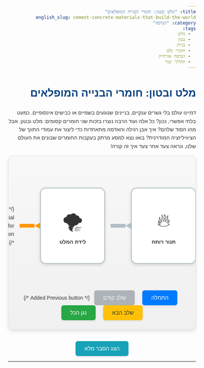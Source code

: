 ```yaml
---
title: "מלט ובטון: חומרי הבנייה המופלאים"
english_slug: cement-concrete-materials-that-build-the-world
category: "הנדסה"
tags:
  - מלט
  - בטון
  - בנייה
  - חומרי גלם
  - הנדסה אזרחית
  - תהליך יצור
---
```

# מלט ובטון: חומרי הבנייה המופלאים

דמיינו עולם בלי גשרים ענקיים, בניינים שנוגעים בשמיים או כבישים אינסופיים. כמעט בלתי אפשרי, נכון? כל אלה ועוד הרבה נוצרו בזכות שני חומרים קסומים: מלט ובטון. אבל מהו הסוד שלהם? איך אבן רגילה והאדמה מתאחדות כדי ליצור את עמודי התווך של הציוויליזציה המודרנית? בואו נצא למסע מרתק בעקבות החומרים שבונים את העולם שלנו, ונראה צעד אחר צעד איך זה קורה!

<div class="interactive-container">
    <div id="animation-area">
        <div class="process-flow">
            <div class="stage" id="stage-1" data-title="חומרי גלם נאספים" data-popup-text="המסע מתחיל במחצבה! אבן גיר וחרסית, חומרי היסוד של המלט, נכרים ונבנים לגודל התחלתי.">
                <div class="icon">⛰️</div>
                <div class="stage-label">איסוף חומרים</div>
            </div>
            <div class="arrow"></div>
            <div class="stage" id="stage-2" data-title="טחינה לעיסה אחידה" data-popup-text="החומרים נטחנים דק-דק ומעורבבים יחד ביחסים מדויקים, כמו מתכון סודי!">
                <div class="icon">🔄</div>
                <div class="stage-label">עירוב וטחינה</div>
            </div>
             <div class="arrow"></div>
            <div class="stage" id="stage-3" data-title="חימום עוצמתי בכבשן" data-popup-text="התערובת נכנסת לכבשן ענק ורותח (עד 1450°C!). החום הופך אותה לגושים קטנים וקסומים שנקראים 'קלינקר'.">
                <div class="icon">🔥</div>
                <div class="stage-label">תנור רותח</div>
            </div>
             <div class="arrow"></div>
             <div class="stage" id="stage-4" data-title="טחינת הקלינקר למלט" data-popup-text="גושי הקלינקר נטחנים שוב, הפעם לאבקה דקיקה שאתם מכירים - המלט! מוסיפים מעט גבס לוויסות הקשיחה.">
                <div class="icon">🌪️</div>
                <div class="stage-label">לידת המלט</div>
            </div>
            <div class="arrow cement-to-concrete"></div> {/* Special arrow for transition */}
             <div class="stage" id="stage-5" data-title="הכנת תערובת הבטון" data-popup-text="עכשיו לקסם הבא! את המלט מערבבים עם מים, חול, חצץ (אגרגטים) ולפעמים גם תוספים מיוחדים.">
                <div class="icon">💦 + 🏖️ + 🗿</div>
                <div class="stage-label">מלט פוגש מים</div>
            </div>
             <div class="arrow"></div>
             <div class="stage" id="stage-6" data-title="יציקה וקשיחה" data-popup-text="התערובת הטריה נשפכת לתבניות. מתחילה ריאקציה כימית עם המים שהופכת אותה לחומר קשיח, חזק ועמיד להפליא - הבטון המוכר!">
                <div class="icon">🏗️</div>
                <div class="stage-label">בטון מוכן!</div>
            </div>
        </div>
        <div id="stage-popup" class="explanation-popup">
             <h3 id="popup-title"></h3>
             <p id="popup-text"></p>
        </div>
    </div>
    <div class="controls">
        <button id="start-btn">התחלה</button>
        <button id="prev-step-btn" disabled>שלב קודם</button> {/* Added Previous button */}
        <button id="next-step-btn">שלב הבא</button>
        <button id="play-all-btn">נגן הכל</button>
    </div>
</div>

<button id="toggle-explanation-btn" class="toggle-button">הצג הסבר מלא</button>
<div id="full-explanation" style="display: none;">
    <h2>מלט: הדבק של הבנייה</h2>
    <p>מלט הוא אבקה דקה המשמשת כחומר מקשר בתערובות בנייה כמו בטון וטיח. תפקידו העיקרי הוא להתקשר (להתקשות) בתגובה כימית עם מים, ולחבר יחד חומרים אחרים (אגרגטים) למסה אחידה וקשיחה.</p>
    <p>השימוש בחומרי מליטה קיים כבר אלפי שנים, החל מחומרים טבעיים (כמו גבס או סיד) ועד לפיתוח המלט הפורטלנדי המודרני במאה ה-19, שהוא הבסיס למרבית המלט בשימוש כיום בזכות עמידותו וחוזקו.</p>

    <h2>חומרי הגלם לייצור מלט</h2>
    <p>החומרים העיקריים לייצור מלט פורטלנדי הם אבן גיר (המכילה בעיקר סידן פחמתי - CaCO3) וחרסית (המכילה סיליקה, אלומינה ותחמוצת ברזל). חומרים אלו מספקים את התחמוצות העיקריות הדרושות ליצירת מינרלי הקלינקר בכבשן (CaO, SiO2, Al2O3, Fe2O3).</p>
    <p>חומרים נוספים כמו עפרות ברזל, בוקסיט (מקור לאלומיניום) ואפר פחם משמשים לתיקון ההרכב הכימי המדויק של התערובת הגולמית לפני הכניסה לכבשן, כדי להבטיח את היחסים הנכונים בין התחמוצות.</p>

    <h2>תהליך ייצור המלט (תהליך יבש)</h2>
    <ul>
        <li>**כרייה וגריסה ראשונית:** אבן הגיר והחרסית נכרים ממחצבות סמוכות למפעל. החומרים הגדולים נגרסים לגודל מתאים (כמה סנטימטרים) על מנת לאפשר את שינועם ואחסונם הראשוני.</li>
        <li>**טחינה וערבוב החומרים הגולמיים (Raw Meal):** השלב הבא הוא טחינה עדינה מאוד של חומרי הגלם במטחנות מיוחדות (למשל, מטחנות כדוריות או מטחנות רולר אנכיות). החומרים היבשים נטחנים יחד ומעורבבים ליצירת אבקה הומוגנית הנקראת "קמח גולמי" (Raw Meal). ההרכב הכימי של הקמח הגולמי נבדק ומותאם בקפדנות.</li>
        <li>**חימום בכבשן סיבובי (שלב הקלינקר):** הקמח הגולמי מוזן לתוך כבשן סיבובי ענק, גליל פלדה באורך עשרות ואף מאות מטרים המסתובב באיטיות ומוטה מעט. בכבשן, המחומם בדרך כלל על ידי שריפת פחם, גז או דלקים חלופיים, החומר עובר תהליכי חימום אינטנסיביים. בטמפרטורות של כ-800-1000°C מתרחש תהליך הדקרבוניזציה (פירוק אבן הגיר ל-CaO ו-CO2), ובאזור החם ביותר (עד 1450°C) מתרחשת תגובת ה-Clinkerization בה נוצרים מינרלי הקלינקר העיקריים. החומר היוצא מהכבשן מקורר במהירות ונקרא "קלינקר" - גושים קטנים ושחורים בגודל של עד כ-2-3 ס"מ.</li>
        <li>**טחינת הקלינקר למלט סופי:** גושי הקלינקר מקוררים ונאגרים. לבסוף, הם נטחנים שוב במטחנות מיוחדות לאבקה דקה מאוד - המלט המוגמר. בשלב זה מוסיפים כמות קטנה (בדרך כלל 3%-5%) של גבס (סידן גופרתי) שתפקידו העיקרי הוא לווסת את זמן ההתקשרות הראשונית של המלט כשהוא מעורבב עם מים (מניעת התקשרות בזק). ניתן להוסיף גם חומרים נוספים (כמו אפר פחם, סיגים מתעשיית הברזל והפלדה) כדי ליצור סוגי מלט שונים בעלי תכונות מגוונות וגם כדי לשפר את הקיימות הסביבתית של המוצר.</li>
    </ul>

    <h2>קלינקר - הלב הפועם של המלט</h2>
    <p>קלינקר הוא למעשה חצי המוצר בתהליך ייצור המלט, והוא המרכיב הפעיל העיקרי במלט הפורטלנדי. הוא מורכב ממספר מינרלים סינתטיים שנוצרו בתגובות הכימיות בכבשן: C3S (טרי-קלציום סיליקט, Alite), C2S (די-קלציום סיליקט, Belite), C3A (טרי-קלציום אלומינט, Aluminate) ו-C4AF (טטרה-קלציום אלומינו-פריט, Ferrite). מינרלים אלו הם שאחראים, בתגובתם עם מים (הידרציה), לפיתוח החוזק והקשיחות של המלט.</p>

    <h2>בטון: החומר המורכב והעמיד</h2>
    <p>בטון הוא חומר מרוכב (Composite) רב עוצמה, והוא למעשה החומר הנפוץ ביותר בעולם אחרי מים. הוא נוצר מערבוב של שלושה מרכיבים עיקריים ועוד אחד חיוני:</p>
    <ul>
        <li>**מלט:** הדבק שמחבר את הכל יחד.</li>
        <li>**אגרגטים:** חומר המילוי העיקרי, המהווה כ-60-80% מנפח הבטון. הוא כולל חול (אגרגט דק, גודל גרגר עד כ-5 מ"מ) וחצץ (אגרגט גס, גודל גרגר עד כ-20-40 מ"מ או יותר). האגרגטים מקנים לבטון יציבות נפחית ומסייעים בפיתוח חוזק.</li>
        <li>**מים:** הכרחיים ליצירת תגובת ההידרציה עם המלט וליצירת העבידות הנדרשת ליציקת התערובת הטריה.</li>
        <li>**תוספים (אופציונלי):** חומרים שונים המווסתים או משפרים תכונות ספציפיות של הבטון, הן במצב הטרי והן במצב הקשוי. לדוגמה: מקטיני מים (לשיפור העבידות עם כמות מים נמוכה יותר), מאיצים/מאחרים (לשליטה על זמן ההתקשרות), סופחי אוויר (לשיפור העמידות בפני קפיאה והפשרה), מעכבי קורוזיה ועוד.</li>
    </ul>

    <h2>תהליך ערבול הבטון והתקשרותו (הידרציה)</h2>
    <p>כאשר מערבבים מלט עם מים, מתרחשת תגובה כימית אקסותרמית (פולטת חום) הנקראת **הידרציה**. מינרלי הקלינקר מגיבים עם המים ויוצרים גבישים מיקרוסקופיים חדשים (בעיקר ג'ל C-S-H - סידן-סיליקט-הידרט) הממלאים את החללים שבין האגרגטים ויוצרים מבנה גבישי צפוף שמקשר אותם יחד. תהליך זה מוביל בהדרגה להתקשות התערובת (סט) ובהמשך לפיתוח חוזק משמעותי לאורך זמן (התקשות - Hardening).</p>
    <p>יחס המים למלט (Water-Cement Ratio - W/C) הוא אחד הפרמטרים החשובים ביותר המשפיעים על חוזק ועמידות הבטון. ככל שהיחס נמוך יותר (פחות מים ביחס למלט), כך הבטון המתקשה יהיה בדרך כלל חזק ועמיד יותר (בתנאי שיש מספיק מים לתגובת הידרציה מלאה ועבידות מספקת ליציקה ולדחיסה). עודף מים יוצר נקבוביות בתוך הבטון הקשוי ומחליש אותו.</p>

    <h2>יישומים של בטון בעולם המודרני</h2>
    <p>בטון הוא חומר הבנייה הנפוץ ביותר בעולם, והוא חיוני לרוב פרויקטי ההנדסה האזרחית. הוא משמש למגוון אדיר של יישומים בזכות חוזקו, עמידותו, יכולת העיצוב שלו בצורה טריה, ועלותו הנמוכה יחסית. שימושים נפוצים כוללים: יסודות ושלד מבנים (עמודים, קורות, תקרות, קירות), גשרים, כבישים ורחובות, סכרים ותשתיות מים, מנהרות, שדות תעופה, רציפים ונמלים, ואף אלמנטים אדריכליים ופסלים.</p>

    <h2>היבטים סביבתיים</h2>
    <p>ייצור מלט הוא תהליך תעשייתי עתיר אנרגיה ובעל טביעת רגל פחמנית משמעותית. פליטות הפחמן הדו-חמצני (CO2) בתהליך נובעות משני מקורות עיקריים: שריפת דלקים להשגת הטמפרטורות הגבוהות בכבשן (כ-30-40% מהפליטות) ובעיקר מתהליך הדקרבוניזציה של אבן הגיר (פירוק CaCO3 ל-CaO ול-CO2) בכבשן (כ-60-70% מהפליטות). תעשיית המלט העולמית מחויבת לצמצום השפעותיה הסביבתיות באמצעות: שיפור יעילות אנרגטית, שימוש בדלקים חלופיים (פסולת, ביומסה), שימוש בחומרים משלימים למלט (Supplementary Cementitious Materials - SCMs) כמו אפר פחם וסיגים כתחליף חלקי לקלינקר (מה שמפחית את כמות הקלינקר הדרושה ולכן את הפליטות), ופיתוח טכנולוגיות חדשניות כמו לכידת ואחסון פחמן (CCS).</p>
</div>

<style>
/* General styles */
body {
    font-family: 'Arial', sans-serif;
    line-height: 1.6;
    color: #333;
    direction: rtl; /* Ensure RTL is set */
    text-align: right; /* Ensure text aligns right */
}

h1, h2, h3 {
    color: #004080; /* Deep blue for headings */
}

p, ul, li {
     text-align: right;
}

/* Interactive Container */
.interactive-container {
    margin-bottom: 30px;
    padding: 25px;
    border: 1px solid #e0e0e0;
    border-radius: 12px;
    background: linear-gradient(to bottom, #f8f8f8, #f0f0f0); /* Subtle gradient */
    overflow-x: auto; /* Allow horizontal scrolling */
    box-shadow: 0 4px 10px rgba(0,0,0,0.1); /* Soft shadow */
    scrollbar-width: thin; /* For Firefox */
    scrollbar-color: #0056b3 #f1f1f1; /* For Firefox */
}

/* Custom scrollbar for Webkit browsers */
.interactive-container::-webkit-scrollbar {
    height: 8px;
}

.interactive-container::-webkit-scrollbar-track {
    background: #f1f1f1;
    border-radius: 10px;
}

.interactive-container::-webkit-scrollbar-thumb {
    background: #0056b3;
    border-radius: 10px;
}

.interactive-container::-webkit-scrollbar-thumb:hover {
    background: #003d82;
}


#animation-area {
    display: flex;
    flex-direction: column;
    align-items: center;
    position: relative; /* Needed for absolute positioning of popup */
    padding-top: 60px; /* Space for the popup above */
    min-height: 250px; /* Ensure minimum height */
}

.process-flow {
    display: flex;
    align-items: center;
    gap: 30px; /* Increased space between elements */
    padding-bottom: 20px;
}

/* Stages (Cards) */
.stage {
    background-color: #ffffff;
    border: 2px solid #b0bec5; /* Light grey border */
    border-radius: 15px; /* More rounded corners */
    padding: 20px; /* Increased padding */
    width: 130px; /* Slightly wider */
    height: 160px; /* Slightly taller */
    text-align: center;
    cursor: pointer;
    transition: transform 0.4s ease-out, border-color 0.4s ease, box-shadow 0.4s ease;
    position: relative;
    display: flex;
    flex-direction: column;
    justify-content: center;
    align-items: center;
    box-shadow: 0 3px 8px rgba(0,0,0,0.15); /* Improved shadow */
    flex-shrink: 0;
    user-select: none; /* Prevent text selection */
}

.stage:hover {
    transform: translateY(-8px); /* More pronounced hover effect */
    border-color: #78909c; /* Darker grey on hover */
    box-shadow: 0 6px 15px rgba(0,0,0,0.2);
}

.stage.active {
    border-color: #2e7d32; /* Green for active */
    box-shadow: 0 0 12px rgba(46, 125, 50, 0.6); /* Green glow */
    transform: translateY(-8px) scale(1.03); /* Slightly larger and lifted */
    background-color: #e8f5e9; /* Light green background for active */
    animation: pulse-active 1.5s infinite alternate ease-in-out; /* Pulse animation */
}

@keyframes pulse-active {
    0% { transform: translateY(-8px) scale(1.03); box-shadow: 0 0 12px rgba(46, 125, 50, 0.6); }
    100% { transform: translateY(-6px) scale(1.02); box-shadow: 0 0 15px rgba(46, 125, 50, 0.8); }
}


.stage .icon {
    font-size: 3.5em; /* Larger icons */
    margin-bottom: 8px; /* More space below icon */
    transition: transform 0.3s ease-in-out; /* Icon animation */
}
.stage.active .icon {
     transform: scale(1.1); /* Scale icon when active */
}


.stage-label {
    font-weight: bold;
    font-size: 1em; /* Slightly larger label */
    color: #333;
    text-wrap: pretty; /* Prevent awkward wrapping */
}

/* Arrows */
.arrow {
    font-size: 0; /* Hide text if using shape */
    width: 40px; /* Width of the arrow area */
    height: 10px; /* Height of the arrow line */
    background-color: #b0bec5; /* Grey line color */
    position: relative;
    flex-shrink: 0;
    transition: background-color 0.4s ease;
    margin: 0 -15px; /* Overlap slightly with stages */
}

.arrow::after {
    content: '';
    position: absolute;
    right: -15px; /* Position arrowhead */
    top: 50%;
    transform: translateY(-50%);
    border-top: 8px solid transparent;
    border-bottom: 8px solid transparent;
    border-right: 15px solid #b0bec5; /* Arrowhead color */
    transition: border-right-color 0.4s ease;
}

/* Active arrow styles */
.stage.active + .arrow,
.arrow.active { /* Not strictly needed with + selector, but good practice */
    background-color: #4caf50; /* Green color for active arrow */
}

.stage.active + .arrow::after,
.arrow.active::after {
     border-right-color: #4caf50; /* Green color for active arrowhead */
}

.arrow.cement-to-concrete {
     background-color: #ff9800; /* Orange for transition */
}
.arrow.cement-to-concrete::after {
     border-right-color: #ff9800; /* Orange arrowhead */
}


/* Explanation Popup */
#stage-popup { /* Use ID as there's only one controlled by JS */
    display: none;
    position: absolute;
    bottom: auto; /* Remove bottom positioning */
    top: 10px; /* Position fixed distance from top */
    left: 50%;
    transform: translateX(-50%);
    background-color: #fff;
    border: 1px solid #ccc;
    border-radius: 8px; /* Slightly more rounded */
    padding: 15px; /* More padding */
    width: 250px; /* Wider popup */
    max-width: 80%; /* Max width for responsiveness */
    z-index: 20; /* Higher z-index */
    box-shadow: 0 4px 15px rgba(0,0,0,0.3); /* Stronger shadow */
    text-align: right;
    font-size: 0.95em;
    opacity: 0; /* Start hidden */
    transform: translateX(-50%) translateY(-10px); /* Slight starting offset */
    transition: opacity 0.3s ease-out, transform 0.3s ease-out;
}

#stage-popup.visible { /* Class added by JS when showing */
    opacity: 1;
    transform: translateX(-50%) translateY(0);
}


#stage-popup h3 {
    margin-top: 0;
    margin-bottom: 8px; /* More space below title */
    font-size: 1.1em; /* Larger title */
    color: #0056b3;
    border-bottom: 1px solid #eee; /* Separator line */
    padding-bottom: 5px;
}

#stage-popup p {
    margin: 0;
    line-height: 1.5;
}

/* Arrow pointing down from popup */
#stage-popup::after {
    content: '';
    position: absolute;
    top: 100%; /* Position below the popup */
    left: 50%;
    transform: translateX(-50%); /* Center the arrow */
    border-width: 10px;
    border-style: solid;
    border-color: #fff transparent transparent transparent; /* White arrow */
}
#stage-popup::before {
    content: '';
    position: absolute;
    top: calc(100% + 1px); /* Border slightly below */
    left: 50%;
    transform: translateX(-50%); /* Center the arrow */
    border-width: 10px;
    border-style: solid;
    border-color: #ccc transparent transparent transparent; /* Border color */
}


/* Controls */
.controls {
    text-align: center;
    margin-top: 25px; /* More space above controls */
}

.controls button, .toggle-button { /* Combined button styles */
    padding: 12px 24px; /* More padding */
    margin: 0 8px; /* Space between buttons */
    border: none;
    border-radius: 6px; /* Slightly more rounded */
    cursor: pointer;
    font-size: 1.05em; /* Slightly larger font */
    transition: background-color 0.3s ease, transform 0.1s ease, box-shadow 0.3s ease;
    box-shadow: 0 2px 5px rgba(0,0,0,0.1);
}

.controls button:hover:not(:disabled), .toggle-button:hover:not(:disabled) {
    opacity: 0.95; /* Less opacity change on hover */
    transform: translateY(-1px); /* Subtle lift on hover */
    box-shadow: 0 4px 8px rgba(0,0,0,0.15);
}
.controls button:active:not(:disabled), .toggle-button:active:not(:disabled) {
     transform: translateY(0); /* Press effect */
     box-shadow: 0 1px 3px rgba(0,0,0,0.1);
}

.controls button:disabled {
    opacity: 0.5;
    cursor: not-allowed;
    box-shadow: none;
    transform: none;
}


#start-btn { background-color: #007bff; color: white; } /* Blue */
#next-step-btn { background-color: #ffc107; color: #333; } /* Yellow/Orange */
#prev-step-btn { background-color: #6c757d; color: white; } /* Grey */
#play-all-btn { background-color: #28a745; color: white; } /* Green */
.toggle-button { background-color: #17a2b8; color: white; margin-top: 25px; display: block; margin-left: auto; margin-right: auto;} /* Cyan, block for centering */


/* Full Explanation Section */
#full-explanation {
    margin-top: 30px;
    padding: 25px; /* More padding */
    border: 1px solid #e0e0e0;
    border-radius: 12px;
    background-color: #ffffff;
    line-height: 1.7; /* Increased line height */
    box-shadow: 0 4px 10px rgba(0,0,0,0.08);
}

#full-explanation h2 {
    color: #004080; /* Deep blue */
    border-bottom: 2px solid #007bff; /* Blue underline */
    padding-bottom: 8px; /* More space below title */
    margin-top: 25px;
    margin-bottom: 15px;
    font-size: 1.8em;
}
#full-explanation h2:first-child {
    margin-top: 0;
}


#full-explanation h3 {
    color: #0056b3; /* Medium blue */
    margin-top: 20px;
    margin-bottom: 10px;
    font-size: 1.4em;
}

#full-explanation ul {
    list-style: disc outside; /* Disc outside the text block */
    padding-right: 25px; /* More padding */
    margin-bottom: 15px;
}

#full-explanation li {
    margin-bottom: 10px; /* More space between list items */
}

#full-explanation p {
    margin-bottom: 15px; /* Space between paragraphs */
}

/* Responsive adjustments (optional but good practice) */
@media (max-width: 768px) {
    .process-flow {
        flex-wrap: nowrap; /* Ensure horizontal scroll */
        justify-content: flex-start;
    }
    .stage {
        width: 100px;
        height: 130px;
        padding: 15px;
    }
    .stage .icon {
        font-size: 3em;
    }
    .stage-label {
        font-size: 0.9em;
    }
    .arrow {
        width: 20px;
        margin: 0 -10px;
    }
     .arrow::after {
        right: -10px;
        border-top-width: 6px;
        border-bottom-width: 6px;
        border-right-width: 10px;
     }
    #stage-popup {
        width: 200px;
        max-width: 90%;
    }
    .controls button, .toggle-button {
        padding: 10px 15px;
        font-size: 0.95em;
        margin: 5px;
    }
}
</style>

<script>
document.addEventListener('DOMContentLoaded', () => {
    const stages = document.querySelectorAll('.stage');
    const arrows = document.querySelectorAll('.arrow');
    const prevBtn = document.getElementById('prev-step-btn');
    const nextBtn = document.getElementById('next-step-btn');
    const playBtn = document.getElementById('play-all-btn');
    const startBtn = document.getElementById('start-btn');
    const toggleExplanationBtn = document.getElementById('toggle-explanation-btn');
    const fullExplanationDiv = document.getElementById('full-explanation');
    const stagePopup = document.getElementById('stage-popup');
    const popupTitle = document.getElementById('popup-title');
    const popupText = document.getElementById('popup-text');

    let currentStageIndex = -1;
    let playInterval = null;
    const playSpeed = 2500; // milliseconds

    // Function to update button states
    function updateButtonStates() {
        prevBtn.disabled = currentStageIndex <= 0;
        nextBtn.disabled = currentStageIndex >= stages.length - 1;
    }

    // Function to show a specific stage
    function showStage(index) {
        // Hide previous state
        if (currentStageIndex >= 0 && currentStageIndex < stages.length) {
             stages[currentStageIndex].classList.remove('active');
             if (currentStageIndex < arrows.length) {
                arrows[currentStageIndex].classList.remove('active');
             }
        }
        stagePopup.classList.remove('visible'); // Hide popup smoothly

        if (index >= 0 && index < stages.length) {
            currentStageIndex = index;
            const stageElement = stages[currentStageIndex];
            stages[currentStageIndex].classList.add('active');
             if (currentStageIndex < arrows.length) {
                arrows[currentStageIndex].classList.add('active');
             }


            // Update and show popup
            popupTitle.textContent = stageElement.dataset.title;
            popupText.textContent = stageElement.dataset.popupText;

            // Position popup above the active stage and center it
             const stageRect = stageElement.getBoundingClientRect();
             const containerRect = stageElement.closest('.interactive-container').getBoundingClientRect();
             const popupRect = stagePopup.getBoundingClientRect(); // Get popup dimensions before showing

             // Calculate left position relative to animation-area's left edge
             // Center of the stage relative to container
             const stageCenterInContainer = stageRect.left - containerRect.left + (stageRect.width / 2);
             // Position popup's center at stage's center
             let popupLeft = stageCenterInContainer - (popupRect.width / 2);

             // Clamp popup position to prevent it from going outside the container
             const padding = 10; // Some padding from container edges
             popupLeft = Math.max(popupLeft, padding);
             popupLeft = Math.min(popupLeft, containerRect.width - popupRect.width - padding);


             // Update popup style (relative to #animation-area)
             // Need to calculate based on stage's position *within* animation-area's scrollable content
             // Simple approach: position relative to the visual center within the current view
             const stageCenterX_RelativeToAnimationArea = stageElement.offsetLeft + stageElement.offsetWidth / 2;
             const popupWidth = stagePopup.offsetWidth || 250; // Use default if not rendered yet

            // Position popup
             stagePopup.style.left = `${stageCenterX_RelativeToAnimationArea}px`; // Position based on stage center
             stagePopup.style.transform = 'translateX(-50%) translateY(-10px)'; // Center it and initial offset

            // Use a slight delay before showing the popup to match the animation
            setTimeout(() => {
                 stagePopup.classList.add('visible');
            }, 50); // Small delay

            // Scroll to the active stage if needed
            const animationArea = document.getElementById('animation-area');
            const stageElementLeft = stageElement.offsetLeft; // Position relative to animationArea
            const animationAreaScrollLeft = animationArea.scrollLeft;
            const animationAreaWidth = animationArea.offsetWidth;
            const stageWidth = stageElement.offsetWidth;

             // Calculate the desired scroll position to center the stage
             const targetScrollLeft = stageElementLeft - (animationAreaWidth / 2) + (stageWidth / 2);

             // Use smooth scrolling
             animationArea.scrollTo({
                left: targetScrollLeft,
                behavior: 'smooth'
            });


        } else {
             // Reset or indicate end
             currentStageIndex = -1;
             stagePopup.classList.remove('visible'); // Ensure popup is hidden
             // Optional: Show a "Process Complete" message or reset state
        }

        updateButtonStates();
    }

    // Navigation functions
    function nextStep() {
        if (currentStageIndex < stages.length - 1) {
            showStage(currentStageIndex + 1);
        } else {
             // End of process
             showStage(-1); // Hide popups and deactivate stages
             stopPlay();
             // Optional: Display a final message
        }
    }

     function prevStep() {
        if (currentStageIndex > 0) {
            showStage(currentStageIndex - 1);
        } else if (currentStageIndex === 0) {
            showStage(-1); // Go back to initial state
        }
     }

     function startProcess() {
        if (playInterval) stopPlay(); // Stop if playing
        showStage(0); // Start from the first stage
    }

    // Auto-play functionality
    function togglePlay() {
        if (playInterval) {
            stopPlay();
        } else {
            // If at the end or start, restart from the beginning
            if (currentStageIndex === -1 || currentStageIndex === stages.length - 1) {
                 startProcess();
            } else {
                 // Continue from current step (move to next step immediately then start interval)
                 nextStep();
            }
            playInterval = setInterval(nextStep, playSpeed); // Advance every X seconds
            playBtn.textContent = 'עצור נגינה';
        }
    }

     function stopPlay() {
        clearInterval(playInterval);
        playInterval = null;
        playBtn.textContent = 'נגן הכל';
     }


    // Event Listeners for Controls
    startBtn.addEventListener('click', startProcess);
    nextBtn.addEventListener('click', nextStep);
    prevBtn.addEventListener('click', prevStep); // Add listener for prev button
    playBtn.addEventListener('click', togglePlay);


    // Event Listeners for clicking stages
    stages.forEach((stage, index) => {
        stage.addEventListener('click', () => {
             if (playInterval) stopPlay(); // Stop play if user interacts directly
             showStage(index); // Go directly to clicked stage
        });
    });

    // Toggle full explanation
    toggleExplanationBtn.addEventListener('click', () => {
        const isHidden = fullExplanationDiv.style.display === 'none';
        fullExplanationDiv.style.display = isHidden ? 'block' : 'none';
        toggleExplanationBtn.textContent = isHidden ? 'הסתר הסבר מלא' : 'הצג הסבר מלא';
    });

    // Initial state: hide popups and set button states
     showStage(-1); // Hide all popups and remove active class
     updateButtonStates();

});
</script>
---
```